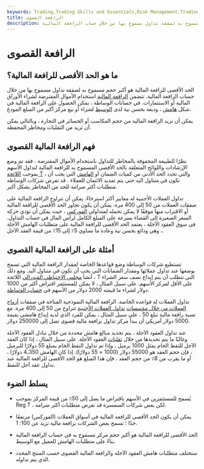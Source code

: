 ```yaml
---
keywords: Trading,Trading Skills and Essentials,Risk Management,Trading Skills
title: الرافعة القصوى
description: الحد الأقصى للرافعة المالية هو أكبر حجم مسموح به لصفقة تداول مسموح بها من خلال حساب الرافعة المالية.
---
```


# الرافعة القصوى
## ما هو الحد الأقصى للرافعة المالية؟

الحد الأقصى للرافعة المالية هو أكبر حجم مسموح به لصفقة تداول مسموح بها من خلال حساب الرافعة المالية. تتضمن [الرافعة المالية](/leverage) استخدام الأموال المقترضة لشراء الأوراق المالية أو الاستثمارات. في حسابات الوساطة ، يمكن الحصول على الرافعة المالية في شكل [هامش](/margin) ، وديعة بحسن نية لدى [الوسيط](/broker) لشراء أو بيع مركز أكبر من المبلغ المودع.

يمكن أن تزيد الرافعة المالية من حجم المكاسب أو الخسائر في التجارة ، وبالتالي يمكن أن تزيد من التقلبات ومخاطر المحفظة.

## فهم الرافعة المالية القصوى

نظرًا للطبيعة المحفوفة بالمخاطر للتداول باستخدام الأموال المقترضة ، فقد تم وضع الإرشادات واللوائح المتعلقة بالحد الأقصى المسموح به للرافعة المالية لتداول الأسهم بموجب [اللائحة T](/regulationt) ، والتي تحدد الحد الأدنى من كميات الضمان أو [الهامش](/margin) التي يجب أن تكون في متناول اليد حتى يتم تمديد الائتمان للعملاء . قد تفرض شركات الوساطة متطلبات أكثر صرامة للحد من المخاطر بشكل أكبر.

تداول العملات الأجنبية له معايير أكثر استرخاءً. يمكن أن تتراوح الرافعة المالية على صفقات العملات من 50 إلى 400 مرة. يمكن أن يكون تجاوز الحد الأقصى للرافعة المالية أو الاقتراب منها موقفًا لا يمكن تحمله لمتداولي [الفوركس](/forex) ، حيث يمكن أن تؤدي حركة السعر الصغيرة إلى القضاء بسرعة على المبلغ الكامل لرأس المال في حساب التداول. في سوق العقود الآجلة ، يعتمد الحد الأقصى للرافعة المالية على متطلبات الهامش الآجلة ، وهي ودائع بحسن نية وعادة ما تساوي 5٪ إلى 15٪ من قيمة العقد الآجل.

## أمثلة على الرافعة المالية القصوى

تستطيع شركات الوساطة وضع قواعدها الخاصة لمقدار الرافعة المالية التي تسمح بوضعها عند تداول عملائها ومقدار الضمانات التي يجب أن تكون في متناول اليد. ومع ذلك ، أنشأ [مجلس الاحتياطي الفيدرالي](/frb) اللائحة T التي تتطلب أن يتم إيداع نصف سعر الشراء على الأقل لمركز الأسهم. على سبيل المثال ، لا يمكن للمستثمر اقتراض أكثر من 1000 دولار لشراء ما قيمته 2000 دولار من الأسهم في [حساب الوساطة](/brokerageaccount).

تداول العملات له قواعده الخاصة. الرافعة المالية النموذجية المتاحة في صفقات [أزواج العملات من خلال مؤسسات](/currencypair) [تداول العملات الأجنبية](/forex) تتراوح من 50 إلى 400 مرة. مع نسبة رافعة مالية تبلغ 50 ، على سبيل المثال ، يمكن للفرد الذي لديه إيداع هامشي بقيمة 5000 دولار أمريكي أن يبدأ مركز تداول برافعة مالية قصوى تصل إلى 250000 دولار.

عند تداول العقود الآجلة ، يتم تحديد مبالغ هامش محددة من خلال تبادل العقود الآجلة وغالبًا ما يتم تحديدها من خلال [تقلبات](/volatility) العقود الآجلة. على سبيل المثال ، إذا كان العقد الآجل للنفط الخام يمثل 1000 برميل ، وإذا تم تداول النفط الخام بمبلغ 55 دولارًا للبرميل ، فإن حجم العقد هو 55000 دولار (1000 × 55 دولارًا). إذا كان الهامش 4،350 دولارًا ، أو ما يقرب من 8٪ من حجم العقد ، فإن هذا المبلغ هو الحد الأقصى للرافعة المالية عند تداول عقد آجل للنفط.

## يسلط الضوء

- يُسمح للمستثمرين في الأسهم باقتراض ما يصل إلى 50٪ من قيمة المركز بموجب Reg T ، لكن بعض شركات السمسرة قد تفرض متطلبات أكثر صرامة.

- يمكن أن يكون الحد الأقصى للرافعة المالية في أسواق العملات (الفوركس) مرتفعًا جدًا ؛ تسمح بعض الشركات برافعة مالية تزيد عن 100: 1.

- الحد الأقصى للرافعة المالية هو أكبر حجم مركز مسموح به في حساب الرافعة المالية بناءً على متطلبات الهامش للعميل مع الوسيط.

- ستختلف متطلبات هامش العقود الآجلة والرافعة المالية القصوى حسب المنتج المحدد الذي يتم تداوله.

